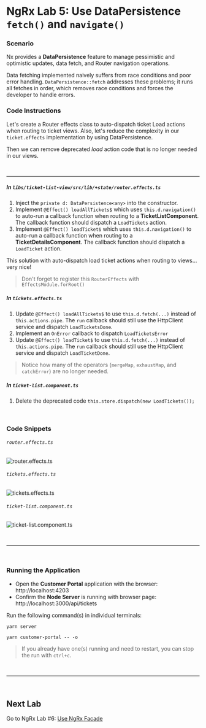 # NgRx Lab 5: Use DataPersistence `fetch()` and `navigate()`


### Scenario

Nx provides a **DataPersistence** feature to manage pessimistic and optimistic updates, data fetch, and Router navigation operations.

Data fetching implemented naively suffers from race conditions and poor error handling. `DataPersistence::fetch` addresses these problems; 
it runs all fetches in order, which removes race conditions and forces the developer to handle errors.


### Code Instructions

Let's create a Router effects class to auto-dispatch ticket Load actions when routing to ticket views.
Also, let's reduce the complexity in our `ticket.effects` implementation by using DataPersistence. 

Then we can remove deprecated *load* action code that is no longer needed in our views. 

<br/>

----
  

##### In `libs/ticket-list-view/src/lib/+state/router.effects.ts`

1. Inject the `private d: DataPersistence<any>` into the constructor.
2. Implement `@Effect() loadAllTickets$` which uses `this.d.navigation()` to auto-run a callback function when routing to a **TicketListComponent**. The callback function should dispatch a `LoadTickets` action.
3. Implement `@Effect() loadTicket$` which uses `this.d.navigation()` to auto-run a callback function when routing to a **TicketDetailsComponent**. The callback function should dispatch a `LoadTicket` action.

This solution with auto-dispatch load ticket actions when routing to views... very nice! 

> Don't forget to register this `RouterEffects` with `EffectsModule.forRoot()` 

##### In `tickets.effects.ts`

1. Update `@Effect() loadAllTickets$` to use `this.d.fetch(...)` instead of `this.actions.pipe`. The `run` callback should still use the HttpClient service and dispatch `LoadTicketsDone`.
2. Implement an `OnError` callback to dispatch `LoadTicketsError`
3. Update `@Effect() loadTicket$` to use `this.d.fetch(...)` instead of `this.actions.pipe`. The `run` callback should still use the HttpClient service and dispatch `LoadTicketDone`.

> Notice how many of the operators (`mergeMap`, `exhaustMap`, and `catchError`) are no longer needed.

##### In `ticket-list.component.ts`

1. Delete the deprecated code `this.store.dispatch(new LoadTickets());`


<br/>

### Code Snippets

###### `router.effects.ts`

![router.effects.ts](https://user-images.githubusercontent.com/210413/47937862-2e779780-deb0-11e8-9d28-14812f93a3cb.png)

###### `tickets.effects.ts`

![tickets.effects.ts](https://user-images.githubusercontent.com/210413/47937875-3a635980-deb0-11e8-94b1-bce679c0107a.png)

###### `ticket-list.component.ts`

![ticket-list.component.ts](https://user-images.githubusercontent.com/210413/47937884-42bb9480-deb0-11e8-87dd-45de0135288b.png)


<br/>


----

<br/>

### Running the Application

*  Open the **Customer Portal** application with the browser: http://localhost:4203
*  Confirm the **Node Server** is running with browser page:  http://localhost:3000/api/tickets

Run the following command(s) in individual terminals:

```console
yarn server
```

```console
yarn customer-portal -- -o
```

> If you already have one(s) running and need to restart, you can stop the run with `ctrl+c`.


<br/>

----

<br/>


## Next Lab

Go to NgRx Lab #6: [Use NgRx Facade](lab-6.md)

